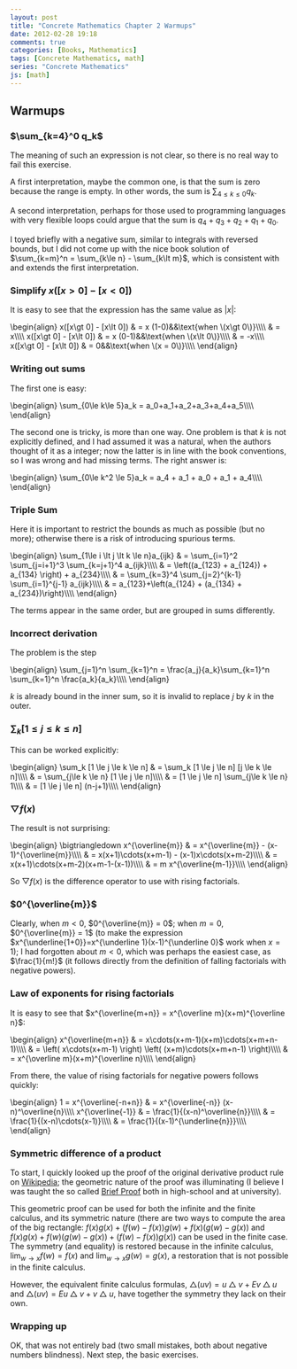 ```yaml
---
layout: post
title: "Concrete Mathematics Chapter 2 Warmups"
date: 2012-02-28 19:18
comments: true
categories: [Books, Mathematics]
tags: [Concrete Mathematics, math]
series: "Concrete Mathematics"
js: [math]
---
```

<!--more-->

## Warmups

### $\sum_{k=4}^0 q_k$

The meaning of such an expression is not clear, so there is no real
way to fail this exercise.

A first interpretation, maybe the common one, is that the sum is zero
because the range is empty. In other words, the sum is
$\sum_{4\le k\le 0} q_k$.

A second interpretation, perhaps for those used to programming
languages with very flexible loops could argue that the sum is
$q_4 + q_3 + q_2 + q_1 + q_0$.

I toyed briefly with a negative sum, similar to integrals with
reversed bounds, but I did not come up with the nice book solution
of $\sum_{k=m}^n = \sum_{k\le n} - \sum_{k\lt m}$, which is consistent
with and extends the first interpretation. 

### Simplify $x([x\gt 0] - [x\lt 0])$

It is easy to see that the expression has the same value as $|x|$:

<div markdown="0">
\begin{align}
x([x\gt 0] - [x\lt 0]) &amp; = x (1-0)&amp;&amp;\text{when \(x\gt 0\)}\\\\
&amp; = x\\\\
x([x\gt 0] - [x\lt 0]) &amp; = x (0-1)&amp;&amp;\text{when \(x\lt 0\)}\\\\
&amp; = -x\\\\
x([x\gt 0] - [x\lt 0]) &amp; = 0&amp;&amp;\text{when \(x = 0\)}\\\\
\end{align}
</div>

### Writing out sums

The first one is easy:
<div markdown="0">
\begin{align}
\sum_{0\le k\le 5}a_k = a_0+a_1+a_2+a_3+a_4+a_5\\\\
\end{align}
</div>

The second one is tricky, is more than one way. One problem is that
$k$ is not explicitly defined, and I had assumed it was a natural,
when the authors thought of it as a integer; now the latter is in line
with the book conventions, so I was wrong and had missing terms. The
right answer is:

<div markdown="0">
\begin{align}
\sum_{0\le k^2 \le 5}a_k = a_4 + a_1 + a_0 + a_1 + a_4\\\\
\end{align}
</div>

### Triple Sum

Here it is important to restrict the bounds as much as possible (but
no more); otherwise there is a risk of introducing spurious terms.

<div markdown="0">
\begin{align}
\sum_{1\le i \lt j \lt k \le n}a_{ijk} &amp; = \sum_{i=1}^2 \sum_{j=i+1}^3 \sum_{k=j+1}^4 a_{ijk}\\\\
&amp; = \left((a_{123} + a_{124}) + a_{134} \right) + a_{234}\\\\
&amp; = \sum_{k=3}^4 \sum_{j=2}^{k-1} \sum_{i=1}^{j-1} a_{ijk}\\\\
&amp; = a_{123}+\left(a_{124} + (a_{134} + a_{234})\right)\\\\
\end{align}
</div>

The terms appear in the same order, but are grouped in sums differently.

### Incorrect derivation

The problem is the step

<div markdown="0">
\begin{align}
\sum_{j=1}^n \sum_{k=1}^n = \frac{a_j}{a_k}\sum_{k=1}^n \sum_{k=1}^n \frac{a_k}{a_k}\\\\
\end{align}
</div>

$k$ is already bound in the inner sum, so it is invalid to replace $j$
by $k$ in the outer.

### $\sum_k [1\le j\le k\le n]$

This can be worked explicitly:

<div markdown="0">
\begin{align}
\sum_k [1 \le j \le k \le n] &amp = \sum_k [1 \le j \le n] [j \le k \le n]\\\\
&amp; = \sum_{j\le k \le n} [1 \le j \le n]\\\\
&amp; = [1 \le j \le n] \sum_{j\le k \le n} 1\\\\
&amp; = [1 \le j \le n] (n-j+1)\\\\
\end{align}
</div>

### $\bigtriangledown f(x)$

The result is not surprising:

<div markdown="0">
\begin{align}
\bigtriangledown x^{\overline{m}} &amp; = x^{\overline{m}} - (x-1)^{\overline{m}}\\\\
&amp; = x(x+1)\cdots(x+m-1) - (x-1)x\cdots(x+m-2)\\\\
&amp; = x(x+1)\cdots(x+m-2)(x+m-1-(x-1))\\\\
&amp; = m x^{\overline{m-1}}\\\\
\end{align}
</div>

So $\bigtriangledown f(x)$ is the difference operator to use with
rising factorials.

### $0^{\overline{m}}$

Clearly, when $m\lt 0$, $0^{\overline{m}} = 0$; when $m = 0$,
$0^{\overline{m}} = 1$ (to make the expression
$x^{\underline{1+0}}=x^{\underline 1}(x-1)^{\underline 0}$ work when $x=1$); I
had forgotten about $m<0$, which was perhaps the easiest case, as $\frac{1}{m!}$
(it follows directly from the definition of falling factorials with negative
powers).

### Law of exponents for rising factorials

It is easy to see that $x^{\overline{m+n}} = x^{\overline m}(x+m)^{\overline n}$:

<div markdown="0">
\begin{align}
x^{\overline{m+n}} &amp; = x\cdots(x+m-1)(x+m)\cdots(x+m+n-1)\\\\
&amp; = \left( x\cdots(x+m-1) \right) \left( (x+m)\cdots(x+m+n-1) \right)\\\\
&amp; = x^{\overline m}(x+m)^{\overline n}\\\\
\end{align}
</div>

From there, the value of rising factorials for negative powers follows quickly:

<div markdown="0">
\begin{align}
1 = x^{\overline{-n+n}} &amp; = x^{\overline{-n}} (x-n)^\overline{n}\\\\
x^{\overline{-1}} &amp; = \frac{1}{(x-n)^\overline{n}}\\\\
&amp; = \frac{1}{(x-n)\cdots(x-1)}\\\\
&amp; = \frac{1}{(x-1)^{\underline{n}}}\\\\
\end{align}
</div>

### Symmetric difference of a product

To start, I quickly looked up the proof of the original derivative
product rule on
[Wikipedia](http://en.wikipedia.org/wiki/Product_rule#Proof_of_the_product_rule);
the geometric nature of the proof was illuminating (I believe I was
taught the so called
[Brief Proof](http://en.wikipedia.org/wiki/Product_rule#A_Brief_Proof)
both in high-school and at university).

This geometric proof can be used for both the infinite and the finite
calculus, and its symmetric nature (there are two ways to compute the
area of the big rectangle:
$f(x)g(x)+(f(w)-f(x))g(w) + f(x)(g(w)-g(x))$ and
$f(x)g(x)+f(w)(g(w)-g(x)) + (f(w)-f(x))g(x)$) can be used in the
finite case. The symmetry (and equality) is restored
because in the infinite calculus, $\lim_{w\rightarrow x}f(w) = f(x)$
and $\lim_{w\rightarrow x}g(w) = g(x)$, a restoration that is not
possible in the finite calculus.

However, the equivalent finite calculus formulas,
$\bigtriangleup(uv) = u\bigtriangleup v + Ev\bigtriangleup u$ and
$\bigtriangleup(uv) = Eu\bigtriangleup v + v\bigtriangleup u$, have
together the symmetry they lack on their own.

### Wrapping up

OK, that was not entirely bad (two small mistakes, both about negative
numbers blindness). Next step, the basic exercises.
